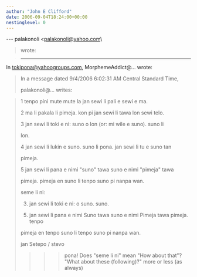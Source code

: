 ```yaml
---
author: "John E Clifford"
date: 2006-09-04T18:24:00+00:00
nestinglevel: 0
---
```

\---
 palakonoli <[palakonoli@yahoo.com](mailto://palakonoli@yahoo.com)\
> wrote:

> ---
 In [tokipona@yahoogroups.com](mailto://tokipona@yahoogroups.com), MorphemeAddict@... wrote:

> 
>> 
> In a message dated 9/4/2006 6:02:31 AM Central Standard Time,
> 
> palakonoli@... writes:

> 
>> 
>> 
> 
> 1 tenpo pini mute mute la jan sewi li pali e sewi e ma.
> 
> 
> 2 ma li pakala li pimeja. kon pi jan sewi li tawa lon sewi telo.
> 
> 
> 3 jan sewi li toki e ni: suno o lon (or: mi wile e suno). suno
> li
> 
> 
> lon.
> 
> 
> 4 jan sewi li lukin e suno. suno li pona. jan sewi li tu e suno
> tan
> 
> 
> pimeja.
> 
> 
> 5 jan sewi li pana e nimi "suno" tawa suno e nimi "pimeja" tawa
> 
> 
> pimeja. pimeja en suno li tenpo suno pi nanpa wan.
> 
> 
>> 
>> 
> seme li ni:
> 
> 3) jan sewi li toki e ni: o suno. suno.
> 
>> 
> 5) jan sewi li pana e nimi Suno tawa suno e nimi Pimeja tawa
> pimeja. tenpo
> 
> pimeja en tenpo suno li tenpo suno pi nanpa wan.
> 
>> 
> jan Setepo / stevo
> 
>>>> pona!
>> Does "seme li ni" mean "How about that"?
> "What about these (following)?" more or less (as always)
>>